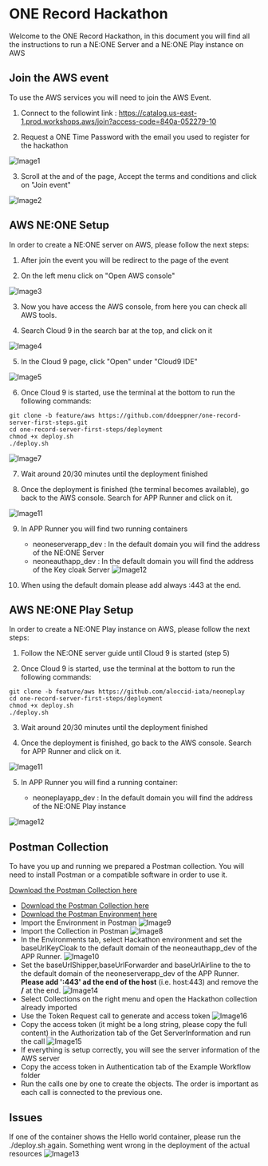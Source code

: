 # ONE Record Hackathon

Welcome to the ONE Record Hackathon, in this document you will find all the instructions to run a NE:ONE Server and a NE:ONE Play instance on AWS

## Join the AWS event

To use the AWS services you will need to join the AWS Event.

1. Connect to the followint link : https://catalog.us-east-1.prod.workshops.aws/join?access-code=840a-052279-10

2. Request a ONE Time Password with the email you used to register for the hackathon

![Image1](./assets/image/Image1.PNG)

3. Scroll at the and of the page, Accept the terms and conditions and click on "Join event"

![Image2](./assets/image/Image2.PNG)

## AWS NE:ONE Setup

In order to create a NE:ONE server on AWS, please follow the next steps:

1. After join the event you will be redirect to the page of the event

2. On the left menu click on "Open AWS console"

![Image3](./assets/image/image3.PNG)

3. Now you have access the AWS console, from here you can check all AWS tools.

4. Search Cloud 9 in the search bar at the top, and click on it

![Image4](./assets/image/image4.PNG)

5. In the Cloud 9 page, click "Open" under "Cloud9 IDE" 

![Image5](./assets/image/image5.PNG)

6. Once Cloud 9 is started, use the terminal at the bottom to run the following commands:

``` 
git clone -b feature/aws https://github.com/ddoeppner/one-record-server-first-steps.git
cd one-record-server-first-steps/deployment
chmod +x deploy.sh
./deploy.sh
```

![Image7](./assets/image/image7.PNG)

7. Wait around 20/30 minutes until the deployment finished

8. Once the deployment is finished (the terminal becomes available), go back to the AWS console. Search for APP Runner and click on it. 

![Image11](./assets/image/image11.PNG)

9. In APP Runner you will find two running containers
    - neoneserverapp_dev : In the default domain you will find the address of the NE:ONE Server
    - neoneauthapp_dev : In the default domain you will find the address of the Key cloak Server
![Image12](./assets/image/image12.PNG)

10. When using the default domain please add always :443 at the end.
    
## AWS NE:ONE Play Setup

In order to create a NE:ONE Play instance on AWS, please follow the next steps:

1. Follow the NE:ONE server guide until Cloud 9 is started (step 5)

2. Once Cloud 9 is started, use the terminal at the bottom to run the following commands:

``` 
git clone -b feature/aws https://github.com/aloccid-iata/neoneplay
cd one-record-server-first-steps/deployment
chmod +x deploy.sh
./deploy.sh
```

3. Wait around 20/30 minutes until the deployment finished

4. Once the deployment is finished, go back to the AWS console. Search for APP Runner and click on it.

![Image11](./assets/image/image11.PNG)

5. In APP Runner you will find a running container:

    - neoneplayapp_dev : In the default domain you will find the address of the NE:ONE Play instance

![Image12](./assets/image/image12.PNG)

## Postman Collection

To have you up and running we prepared a Postman collection. You will need to install Postman or a compatible software in order to use it.

<a href="https://raw.githubusercontent.com/ddoeppner/one-record-server-first-steps/main/aws-cloud-deployment/assets/postman/Hackathon.postman_collection.json" download>Download the Postman Collection here</a>
- [Download the Postman Collection here](https://raw.githubusercontent.com/ddoeppner/one-record-server-first-steps/main/aws-cloud-deployment/assets/postman/Hackathon.postman_collection.json)
- [Download the Postman Environment here](https://raw.githubusercontent.com/ddoeppner/one-record-server-first-steps/main/aws-cloud-deployment/assets/postman/Hackathon.postman_environment.json)
- Import the Environment in Postman
![Image9](./assets/image/image9.PNG)
- Import the Collection in Postman
![Image8](./assets/image/image8.PNG)
- In the Environments tab, select Hackathon environment and set the baseUrlKeyCloak to the default domain of the neoneauthapp_dev of the APP Runner.
![Image10](./assets/image/image10.PNG)
- Set the baseUrlShipper,baseUrlForwarder and baseUrlAirline to the to the default domain of the neoneserverapp_dev of the APP Runner. **Please add ':443' ad the end of the host** (i.e. host:443) and remove the **/** at the end.
![Image14](./assets/image/image14.PNG)
- Select Collections on the right menu and open the Hackathon collection already imported
- Use the Token Request call to generate and access token
![Image16](./assets/image/image16.PNG)
- Copy the access token (it might be a long string, please copy the full content) in the Authorization tab of the Get ServerInformation and run the call
![Image15](./assets/image/image15.PNG)
- If everything is setup correctly, you will see the server information of the AWS server
- Copy the access token in Authentication tab of the Example Workflow folder
- Run the calls one by one to create the objects. The order is important as each call is connected to the previous one.

## Issues

If one of the container shows the Hello world container, please run the ./deploy.sh again. Something went wrong in the deployment of the actual resources
![Image13](./assets/image/image13.PNG)


